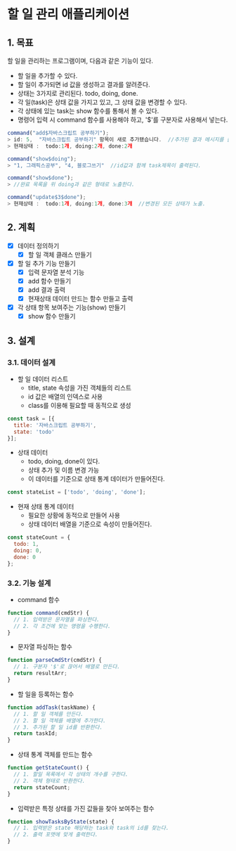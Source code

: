 # 할 일 관리 애플리케이션

## 1. 목표

할 일을 관리하는 프로그램이며, 다음과 같은 기능이 있다.

- 할 일을 추가할 수 있다.
- 할 일이 추가되면 id 값을 생성하고 결과를 알려준다.
- 상태는 3가지로 관리된다. todo, doing, done.
- 각 일(task)은 상태 값을 가지고 있고, 그 상태 값을 변경할 수 있다.
- 각 상태에 있는 task는 show 함수를 통해서 볼 수 있다.
- 명령어 입력 시 command 함수를 사용해야 하고, '$'를 구분자로 사용해서 넣는다.

```javascript
command("add$자바스크립트 공부하기");
> id: 5,  "자바스크립트 공부하기" 항목이 새로 추가됐습니다.  //추가된 결과 메시지를 출력
> 현재상태 :  todo:1개, doing:2개, done:2개

command("show$doing");
> "1, 그래픽스공부", "4, 블로그쓰기"  //id값과 함께 task제목이 출력된다.

command("show$done");
> //완료 목록을 위 doing과 같은 형태로 노출한다.

command("update$3$done");
> 현재상태 :  todo:1개, doing:1개, done:3개  //변경된 모든 상태가 노출.
```

## 2. 계획

- [x] 데이터 정의하기
  - [x] 할 일 객체 클래스 만들기
- [x] 할 일 추가 기능 만들기
  - [x] 입력 문자열 분석 기능
  - [x] add 함수 만들기
  - [x] add 결과 출력
  - [x] 현재상태 데이터 만드는 함수 만들고 출력
- [x] 각 상태 항목 보여주는 기능(show) 만들기
  - [x] show 함수 만들기

## 3. 설계

### 3.1. 데이터 설계

* 할 일 데이터 리스트
  - title, state 속성을 가진 객체들의 리스트
  - id 값은 배열의 인덱스로 사용
  - class를 이용해 필요할 때 동적으로 생성

```javascript
const task = [{
  title: '자바스크립트 공부하기',
  state: 'todo'
}];
```

* 상태 데이터
  - todo, doing, done이 있다.
  - 상태 추가 및 이름 변경 가능
  - 이 데이터를 기준으로 상태 통계 데이터가 만들어진다.

```javascript
const stateList = ['todo', 'doing', 'done'];
```

* 현재 상태 통계 데이터
  - 필요한 상황에 동적으로 만들어 사용
  - 상태 데이터 배열을 기준으로 속성이 만들어진다.

```javascript
const stateCount = {
  todo: 1,
  doing: 0,
  done: 0
};
```

### 3.2. 기능 설계

- command 함수

```javascript
function command(cmdStr) {
  // 1. 입력받은 문자열을 파싱한다.
  // 2. 각 조건에 맞는 명령을 수행한다.
}
```

- 문자열 파싱하는 함수

```javascript
function parseCmdStr(cmdStr) {
  // 1. 구분자 '$'로 끊어서 배열로 만든다.
  return resultArr;
}
```

- 할 일을 등록하는 함수

```javascript
function addTask(taskName) {
  // 1. 할 일 객체를 만든다.
  // 2. 할 일 객체를 배열에 추가한다.
  // 3. 추가된 할 일 id를 반환한다.
  return taskId;
}
```

- 상태 통계 객체를 만드는 함수

```javascript
function getStateCount() {
  // 1. 할일 목록에서 각 상태의 개수를 구한다.
  // 2. 객체 형태로 반환한다.
  return stateCount;
}
```

- 입력받은 특정 상태를 가진 값들을 찾아 보여주는 함수

```javascript
function showTasksByState(state) {
  // 1. 입력받은 state 해당하는 task와 task의 id를 찾는다.
  // 2. 출력 포맷에 맞게 출력한다.
}
```